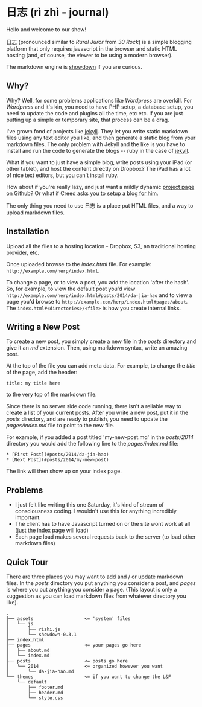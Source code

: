 # 日志 (rì zhì - journal)

Hello and welcome to our show!

日志 (pronounced similar to _Rural Juror_ from _30 Rock_) is a simple blogging platform that only requires javascript in the browser and static HTML hosting (and, of course, the viewer to be using a modern browser).

The markdown engine is [showdown][] if you are curious.

## Why?

Why?  Well, for some problems applications like _Wordpress_ are overkill.  For _Wordpress_ and it's kin, you need to have PHP setup, a database setup, you need to update the code and plugins all the time, etc etc.   If you are just putting up a simple or temporary site, that process can be a drag.

I've grown fond of projects like [jekyll][].  They let you write static markdown files using any text editor you like, and then generate a static blog from your markdown files.  The only problem with Jekyll and the like is you have to install and run the code to generate the blogs -- ruby in the case of [jekyll][].

What if you want to just have a simple blog, write posts using your iPad (or other tablet), and host the content directly on Dropbox?   The iPad has a lot of nice text editors, but you can't install ruby.

How about if you're really lazy, and just want a mildly dynamic [project page on Github](https://pages.github.com)?  Or what if [Creed asks you to setup a blog for him](https://www.youtube.com/watch?v=E9VA8ph5f8o).

The only thing you need to use 日志 is a place put HTML files, and a way to upload markdown files.

## Installation

Upload all the files to a hosting location - Dropbox, S3, an traditional hosting provider, etc.

Once uploaded browse to the _index.html_ file.  For example: `http://example.com/herp/index.html`.

To change a page, or to view a post, you add the location 'after the hash'.  So, for example, to view the default post you'd view `http://example.com/herp/index.html#posts/2014/da-jia-hao` and to view a page you'd browse to `http://example.com/herp/index.html#pages/about`.  The `index.html#<directories>/<file>` is how you create internal links.

## Writing a New Post

To create a new post, you simply create a new file in the _posts_ directory and give it an _md_ extension.  Then, using markdown syntax, write an amazing post.

At the top of the file you can add meta data.  For example, to change the _title_ of the page, add the header:

    title: my title here

to the very top of the markdown file.

Since there is no server side code running, there isn't a reliable way to create a list of your current posts.  After you write a new post, put it in the _posts_ directory, and are ready to publish, you need to update the _pages/index.md_ file to point to the new file.  

For example, if you added a post titled 'my-new-post.md' in the _posts/2014_ directory you would add the following line to the _pages/index.md_ file:

    * [First Post](#posts/2014/da-jia-hao)
	* [Next Post](#posts/2014/my-new-post)

The link will then show up on your index page.

## Problems

* I just felt like writing this one Saturday, it's kind of stream of consciousness coding.  I wouldn't use this for anything incredibly important.
* The client has to have Javascript turned on or the site wont work at all (just the index page will load)
* Each page load makes several requests back to the server (to load other markdown files)

## Quick Tour

There are three places you may want to add and / or update markdown files.  In the _posts_ directory you put anything you consider a post, and _pages_ is where you put anything you consider a page.  (This layout is only a suggestion as you can load markdown files from whatever directory you like).

    .
    ├── assets                   <= 'system' files
    │   └── js
    │       ├── rizhi.js
    │       └── showdown-0.3.1
    ├── index.html
    ├── pages                    <= your pages go here
    │   ├── about.md
    │   └── index.md
    ├── posts                    <= posts go here
    │   └── 2014                 <= organized however you want
    │       └── da-jia-hao.md
    └── themes                   <= if you want to change the L&F
        └── default
            ├── footer.md
            ├── header.md
            └── style.css


[jekyll]: http://jekyllrb.com
[showdown]: https://github.com/coreyti/showdown